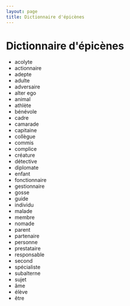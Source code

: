 ```yaml
---
layout: page
title: Dictionnaire d'épicènes 
---
```


# Dictionnaire d'épicènes 

- acolyte
- actionnaire
- adepte
- adulte
- adversaire
- alter ego
- animal
- athlète
- bénévole
- cadre
- camarade
- capitaine
- collègue
- commis
- complice
- créature
- détective
- diplomate
- enfant
- fonctionnaire
- gestionnaire
- gosse
- guide
- individu
- malade
- membre
- nomade
- parent
- partenaire
- personne
- prestataire
- responsable
- second
- spécialiste
- subalterne
- sujet
- âme
- élève
- être

